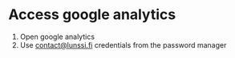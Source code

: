 # Access google analytics 

1. Open google analytics
2. Use contact@lunssi.fi credentials from the password manager